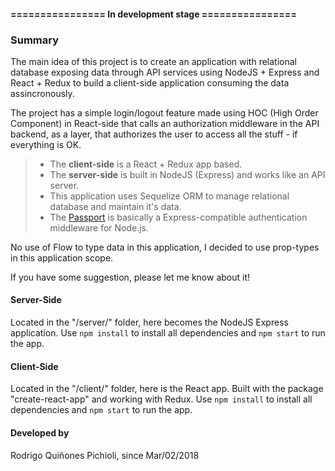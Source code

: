 #### ================ In development stage ================

### Summary
The main idea of this project is to create an application with relational database exposing data through API services using NodeJS + Express and React + Redux to build a client-side application consuming the data assincronously.

The project has a simple login/logout feature made using HOC (High Order Component) in React-side that calls an authorization middleware in the API backend, as a layer, that authorizes the user to access all the stuff - if everything is OK.

> - The **client-side** is a React + Redux app based.
> - The **server-side** is built in NodeJS (Express) and works like an API server.
> - This application uses Sequelize ORM to manage relational database and maintain it's data.
> - The [Passport](https://www.npmjs.com/package/passport) is basically a Express-compatible authentication middleware for Node.js.

No use of Flow to type data in this application, I decided to use prop-types in this application scope.

If you have some suggestion, please let me know about it!

#### Server-Side
Located in the "/server/" folder, here becomes the NodeJS Express application.
Use ```npm install``` to install all dependencies and ```npm start``` to run the app.

#### Client-Side
Located in the "/client/" folder, here is the React app. Built with the package "create-react-app" and working with Redux.
Use ```npm install``` to install all dependencies and ```npm start``` to run the app.

#### Developed by
Rodrigo Quiñones Pichioli, since Mar/02/2018
